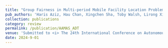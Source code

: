 ```yaml
---
title: "Group Fairness in Multi-period Mobile Facility Location Problems"
pub_authors: 'Haris Aziz, Hau Chan, Xingchen Sha, Toby Walsh, Lirong Xia *'
collection: publications
category: review
permalink: /publication/AAMAS_ADT
venue: 'Submitted to <i> The 24th International Conference on Autonomous Agents and Multiagent Systems (AAMAS 2025)</i>'
date: 2024-9-01
---
```


